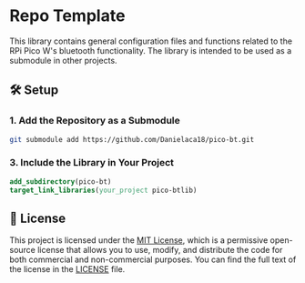 # Repo Template

This library contains general configuration files and functions related to the RPi Pico W's bluetooth functionality. The library is intended to be used as a submodule in other projects.

## 🛠️ Setup

### 1. Add the Repository as a Submodule
```bash
git submodule add https://github.com/Danielaca18/pico-bt.git
```


### 3. Include the Library in Your Project
```cmake
add_subdirectory(pico-bt)
target_link_libraries(your_project pico-btlib)
```

## 💼 License
This project is licensed under the [MIT License](LICENSE), which is a permissive open-source license that allows you to use, modify, and distribute the code for both commercial and non-commercial purposes. You can find the full text of the license in the [LICENSE](LICENSE) file.